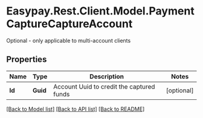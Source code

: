 # Easypay.Rest.Client.Model.PaymentCaptureCaptureAccount
Optional - only applicable to multi-account clients
## Properties

Name | Type | Description | Notes
------------ | ------------- | ------------- | -------------
**Id** | **Guid** | Account Uuid to credit the captured funds | [optional] 

[[Back to Model list]](../README.md#documentation-for-models) [[Back to API list]](../README.md#documentation-for-api-endpoints) [[Back to README]](../README.md)

